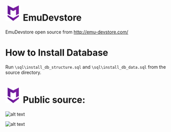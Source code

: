 ![alt text](https://github.com/adam-p/markdown-here/raw/master/src/common/images/icon48.png "Logo") EmuDevstore
==============

EmuDevstore open source from http://emu-devstore.com/

How to Install Database
==============
Run `\sql\install_db_structure.sql` and `\sql\install_db_data.sql` from the source directory.

![alt text](https://github.com/adam-p/markdown-here/raw/master/src/common/images/icon48.png "Logo") Public source:
==============

![alt text](http://i.imgur.com/h5mAQ0B.png "Logo")

![alt text](http://i.imgur.com/Uu00Fh0.png "Logo")
